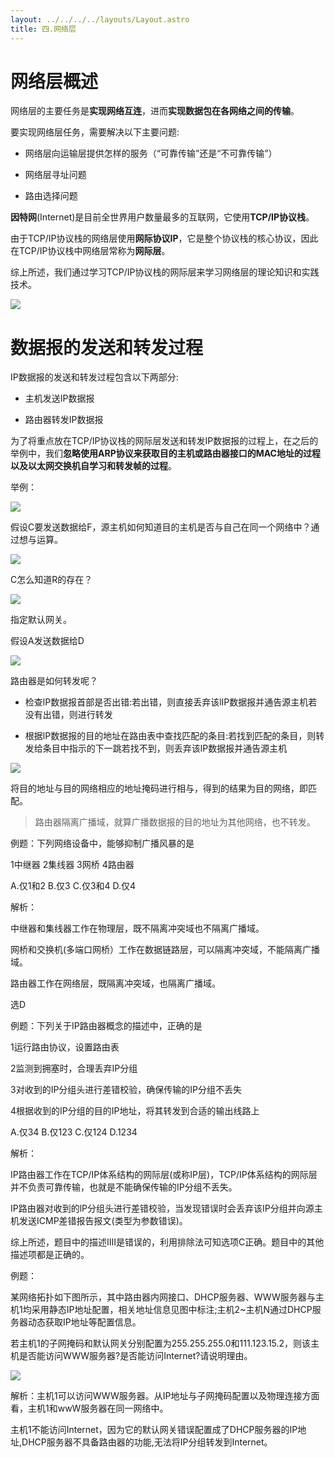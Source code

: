 ```yaml
---
layout: ../../../../layouts/Layout.astro
title: 四.网络层
---
```


# 网络层概述

网络层的主要任务是**实现网络互连**，进而**实现数据包在各网络之间的传输**。

要实现网络层任务，需要解决以下主要问题:

- 网络层向运输层提供怎样的服务（“可靠传输”还是“不可靠传输”）

- 网络层寻址问题

- 路由选择问题

**因特网**(Internet)是目前全世界用户数量最多的互联网，它使用**TCP/IP协议栈**。

由于TCP/IP协议栈的网络层使用**网际协议IP**，它是整个协议栈的核心协议，因此在TCP/IP协议栈中网络层常称为**网际层**。

综上所述，我们通过学习TCP/IP协议栈的网际层来学习网络层的理论知识和实践技术。

![](https://img.0pt.im/computernet/4-1/4-1-1.png)


# 数据报的发送和转发过程

IP数据报的发送和转发过程包含以下两部分:

- 主机发送IP数据报

- 路由器转发IP数据报

为了将重点放在TCP/IP协议栈的网际层发送和转发IP数据报的过程上，在之后的举例中，我们**忽略使用ARP协议来获取目的主机或路由器接口的MAC地址的过程以及以太网交换机自学习和转发帧的过程**。

举例：

![](https://img.0pt.im/computernet/4-4/4-4-1.png)

假设C要发送数据给F，源主机如何知道目的主机是否与自己在同一个网络中？通过想与运算。

![](https://img.0pt.im/computernet/4-4/4-4-2.png)

C怎么知道R的存在？

![](https://img.0pt.im/computernet/4-4/4-4-3.png)

指定默认网关。

假设A发送数据给D

![](https://img.0pt.im/computernet/4-4/4-4-4.png)

路由器是如何转发呢？

- 检查lP数据报首部是否出错:若出错，则直接丢弃该lIP数据报并通告源主机若没有出错，则进行转发

- 根据lP数据报的目的地址在路由表中查找匹配的条目:若找到匹配的条目，则转发给条目中指示的下一跳若找不到，则丢弃该lP数据报并通告源主机

![](https://img.0pt.im/computernet/4-4/4-4-5.png)

将目的地址与目的网络相应的地址掩码进行相与，得到的结果为目的网络，即匹配。

> 路由器隔离广播域，就算广播数据报的目的地址为其他网络，也不转发。

例题：下列网络设备中，能够抑制广播风暴的是

1中继器  2集线器  3网桥  4路由器

A.仅1和2  B.仅3  C.仅3和4  D.仅4

解析：

中继器和集线器工作在物理层，既不隔离冲突域也不隔离广播域。

网桥和交换机(多端口网桥）工作在数据链路层，可以隔离冲突域，不能隔离广播域。

路由器工作在网络层，既隔离冲突域，也隔离广播域。

选D

例题：下列关于IP路由器概念的描述中，正确的是

1运行路由协议，设置路由表

2监测到拥塞时，合理丢弃IP分组

3对收到的IP分组头进行差错校验，确保传输的IP分组不丢失

4根据收到的IP分组的目的IP地址，将其转发到合适的输出线路上

A.仅34    B.仅123    C.仅124    D.1234

解析：

IP路由器工作在TCP/IP体系结构的网际层(或称IP层)，TCP/IP体系结构的网际层并不负责可靠传输，也就是不能确保传输的IP分组不丢失。

IP路由器对收到的lP分组头进行差错校验，当发现错误时会丢弃该IP分组并向源主机发送ICMP差错报告报文(类型为参数错误)。

综上所述，题目中的描述ⅢI是错误的，利用排除法可知选项C正确。题目中的其他描述项都是正确的。

例题：

某网络拓扑如下图所示，其中路由器内网接口、DHCP服务器、WWW服务器与主机1均采用静态IP地址配置，相关地址信息见图中标注;主机2~主机N通过DHCP服务器动态获取IP地址等配置信息。

若主机1的子网掩码和默认网关分别配置为255.255.255.0和111.123.15.2，则该主机是否能访问WWW服务器?是否能访问Internet?请说明理由。

![](https://img.0pt.im/computernet/4-4/4-4-6.png)

解析：主机1可以访问WWW服务器。从IP地址与子网掩码配置以及物理连接方面看，主机1和wwW服务器在同一网络中。

主机1不能访问Internet，因为它的默认网关错误配置成了DHCP服务器的IP地址,DHCP服务器不具备路由器的功能,无法将IP分组转发到Internet。
